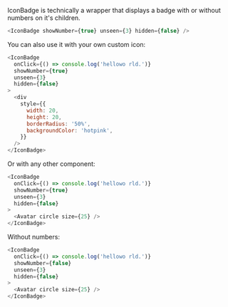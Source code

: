 IconBadge is technically a wrapper that displays a badge with or without numbers on it's children.

```js
<IconBadge showNumber={true} unseen={3} hidden={false} />
```

You can also use it with your own custom icon:

```js
<IconBadge
  onClick={() => console.log('hellowo rld.')}
  showNumber={true}
  unseen={3}
  hidden={false}
>
  <div
    style={{
      width: 20,
      height: 20,
      borderRadius: '50%',
      backgroundColor: 'hotpink',
    }}
  />
</IconBadge>
```

Or with any other component:

```js
<IconBadge
  onClick={() => console.log('hellowo rld.')}
  showNumber={true}
  unseen={3}
  hidden={false}
>
  <Avatar circle size={25} />
</IconBadge>
```

Without numbers:

```js
<IconBadge
  onClick={() => console.log('hellowo rld.')}
  showNumber={false}
  unseen={3}
  hidden={false}
>
  <Avatar circle size={25} />
</IconBadge>
```
